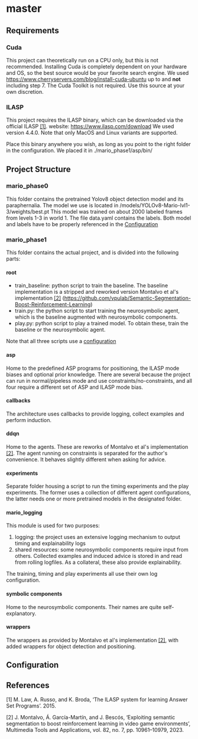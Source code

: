 # master

## Requirements

### Cuda
This project can theoretically run on a CPU only, but this is not recommended. 
Installing Cuda is completely dependent on your hardware and OS, so the best source would be your favorite search engine.
We used https://www.cherryservers.com/blog/install-cuda-ubuntu up to and **not** including step 7. The Cuda Toolkit is not required.
Use this source at your own discretion.

### ILASP
This project requires the ILASP binary, which can be downloaded via the official ILASP [[1]](#1). website: https://www.ilasp.com/download
We used version 4.4.0. Note that only MacOS and Linux variants are supported.

Place this binary anywhere you wish, as long as you point to the right folder in the configuration.
We placed it in ./mario_phase1/asp/bin/

## Project Structure
### mario_phase0
This folder contains the pretrained Yolov8 object detection model and its paraphernalia. 
The model we use is located in /models/YOLOv8-Mario-lvl1-3/weights/best.pt
This model was trained on about 2000 labeled frames from levels 1-3 in world 1.
The file data.yaml contains the labels.
Both model and labels have to be properly referenced in the [Configuration](#configuration)

### mario_phase1
This folder contains the actual project, and is divided into the following parts:

#### root
* train_baseline: python script to train the baseline. The baseline implementation is a stripped and reworked version Montalvo et al's implementation [[2]](#2) (https://github.com/vpulab/Semantic-Segmentation-Boost-Reinforcement-Learning)
* train.py: the python script to start training the neurosymbolic agent, which is the baseline augmented with neurosymbolic components.
* play.py: python script to play a trained model. To obtain these, train the baseline or the neurosymbolic agent.

Note that all three scripts use a [configuration](#configuration)

#### asp
Home to the predefined ASP programs for positioning, the ILASP mode biases and optional prior knowledge. There are several because the project can run in normal/pipeless mode and use constraints/no-constraints, and all four require a different set of ASP and ILASP mode bias.
 

#### callbacks
The architecture uses callbacks to provide logging, collect examples and perform induction.

#### ddqn
Home to the agents. These are reworks of Montalvo et al's implementation [[2]](#2). The agent running on constraints is separated for the author's convenience. It behaves slightly different when asking for advice.

#### experiments
Separate folder housing a script to run the timing experiments and the play experiments. The former uses a collection of different agent configurations, the latter needs one or more pretrained models in the designated folder.

#### mario_logging
This module is used for two purposes:
1) logging: the project uses an extensive logging mechanism to output timing and explainability logs
2) shared resources: some neurosymbolic components require input from others. Collected examples and induced advice is stored in and read from rolling logfiles. As a collateral, these also provide explainability.

The training, timing and play experiments all use their own log configuration.

#### symbolic components
Home to the neurosymbolic components. Their names are quite self-explanatory.

#### wrappers
The wrappers as provided by Montalvo et al's implementation [[2]](#2), with added wrappers for object detection and positioning.

<a name="configuration"></a>
## Configuration


## References

<a id="1">[1]</a>
M. Law, A. Russo, and K. Broda, ‘The ILASP system for learning Answer Set Programs’. 2015.

<a id="2">[2]</a>
J. Montalvo, Á. García-Martín, and J. Bescós, ‘Exploiting semantic segmentation to boost reinforcement learning in video game environments’, Multimedia Tools and Applications, vol. 82, no. 7, pp. 10961–10979, 2023.
